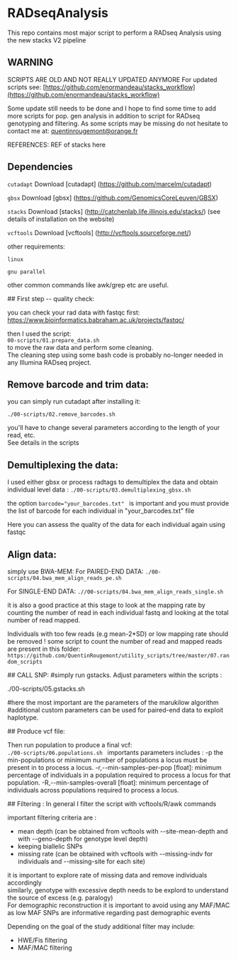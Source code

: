 # RADseqAnalysis
This repo contains most major script to perform a RADseq Analysis using the new stacks V2 pipeline


## WARNING
SCRIPTS ARE OLD AND NOT REALLY UPDATED ANYMORE
For updated scripts see: [https://github.com/enormandeau/stacks_workflow](https://github.com/enormandeau/stacks_workflow)  

Some update still needs to be done and I hope to find some time to add more scripts for pop. gen analysis in addition to script for RADseq genotyping and filtering. 
As some scripts may be missing do not hesitate to contact me at: quentinrougemont@orange.fr

REFERENCES:
REF of stacks here
## Dependencies
```cutadapt``` Download [cutadapt] (https://github.com/marcelm/cutadapt) 

```gbsx``` Download [gbsx] (https://github.com/GenomicsCoreLeuven/GBSX)

```stacks``` Download [stacks] (http://catchenlab.life.illinois.edu/stacks/) (see details of installation on the website)

```vcftools``` Download [vcftools] (http://vcftools.sourceforge.net/)

other requirements:
 
```linux```  

```gnu parallel```  

other common commands like awk/grep etc are useful.  

## First step -- quality check:

you can check your rad data with fastqc first: https://www.bioinformatics.babraham.ac.uk/projects/fastqc/

then I used the script:   
`00-scripts/01.prepare_data.sh`  
to move the raw data and perform some cleaning.  
The cleaning step using some bash code is probably no-longer needed in any Illumina RADseq  project.  

## Remove barcode and trim data:

you can simply run cutadapt after installing it:  

```./00-scripts/02.remove_barcodes.sh```

you'll have to change several parameters according to the length of your read, etc.  
See details in the scripts

## Demultiplexing the data:

I used either gbsx or process radtags to demultiplex the data and obtain individual level data :
```./00-scripts/03.demultiplexing_gbsx.sh ``` 

the option ```barcode="your_barcodes.txt" ``` is important and you must provide the list of barcode for each individual in "your_barcodes.txt" file   

Here you can assess the quality of the data for each individual again using fastqc  

##  Align data:
simply use BWA-MEM:
For PAIRED-END DATA: 
``` ./00-scripts/04.bwa_mem_align_reads_pe.sh ```

For SINGLE-END DATA:
``` .//00-scripts/04.bwa_mem_align_reads_single.sh ```

it is also a good practice at this stage to look at the mapping rate by counting the number of read in each individual fastq and looking at the total number of read mapped. 

Individuals with too few reads (e.g mean-2*SD) or low mapping rate should be removed !
some script to count the number of read and mapped reads are present in this folder: ```https://github.com/QuentinRougemont/utility_scripts/tree/master/07.random_scripts```


## CALL SNP:
#simply run gstacks. Adjust parameters within the scripts :  

./00-scripts/05.gstacks.sh 


#here the most important are the parameters of the marukilow algorithm
#additional custom parameters can be used for paired-end data to exploit haplotype.  

## Produce vcf file:

Then run population to produce a final vcf:  
```./00-scripts/06.populations.sh ```
importants parameters includes :
  -p the min-populations or minimum number of populations a locus must be present in to process a locus.
  -r,--min-samples-per-pop [float]: minimum percentage of individuals in a population required to process a locus for that population.
  -R,--min-samples-overall [float]: minimum percentage of individuals across populations required to process a locus.  


## Filtering : 
In general I filter the script with vcftools/R/awk commands

important filtering criteria are : 
* mean depth (can be obtained from vcftools with --site-mean-depth and with --geno-depth for genotype level depth)
* keeping biallelic SNPs 
* missing rate (can be obtained with vcftools with --missing-indv for individuals and --missing-site for each site)

it is important to explore rate of missing data and remove individuals accordingly  
similarly, genotype with excessive depth needs to be explord to understand the source of excess (e.g. paralogy)  
For demographic reconstruction it is important to avoid using any MAF/MAC as low MAF SNPs are informative regarding past demographic events  

Depending on the goal of the study additional filter may include: 
* HWE/Fis filtering
* MAF/MAC filtering 
